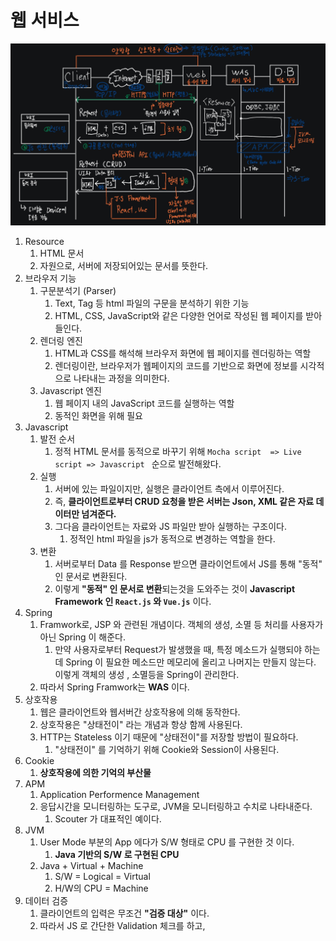 # 웹 서비스 

<img src="./images/웹 서비스 구조.jpg" width="1000">

1. Resource
   1. HTML 문서 
   2. 자원으로, 서버에 저장되어있는 문서를 뜻한다. 
2. 브라우저 기능
   1. 구문분석기 (Parser)
      1. Text, Tag 등 html 파일의 구문을 분석하기 위한 기능 
      2. HTML, CSS, JavaScript와 같은 다양한 언어로 작성된 웹 페이지를 받아들인다. 
   2. 렌더링 엔진
      1. HTML과 CSS를 해석해 브라우저 화면에 웹 페이지를 렌더링하는 역할
      2. 렌더링이란, 브라우저가 웹페이지의 코드를 기반으로 화면에 정보를 시각적으로 나타내는 과정을 의미한다.
   3. Javascript 엔진
      1. 웹 페이지 내의 JavaScript 코드를 실행하는 역할
      2. 동적인 화면을 위해 필요
3. Javascript
   1. 발전 순서
      1. 정적 HTML 문서를 동적으로 바꾸기 위해 `Mocha script  => Live script => Javascript ` 순으로 발전해왔다.
   2. 실행
      1. 서버에 있는 파일이지만, 실행은 클라이언트 측에서 이루어진다. 
      2. 즉, **클라이언트로부터 CRUD 요청을 받은 서버는 Json, XML 같은 자료 데이터만 넘겨준다.** 
      3. 그다음 클라이언트는 자료와 JS 파일만 받아 실행하는 구조이다. 
         1. 정적인 html 파일을 js가 동적으로 변경하는 역할을 한다. 
   3. 변환
      1. 서버로부터 Data 를 Response 받으면 클라이언트에서 JS를 통해 "동적" 인 문서로 변환된다. 
      2. 이렇게 **"동적" 인 문서로 변환**되는것을 도와주는 것이 **Javascript Framework 인 `React.js` 와 `Vue.js`** 이다. 
4. Spring 
   1. Framwork로, JSP 와 관련된 개념이다. 객체의 생성, 소멸 등 처리를 사용자가 아닌 Spring 이 해준다. 
      1. 만약 사용자로부터 Request가 발생했을 때, 특정 메소드가 실행되야 하는데 Spring 이 필요한 메소드만 메모리에 올리고 나머지는 만들지 않는다. 이렇게 객체의 생성 , 소멸등을 Spring이 관리한다. 
   2. 따라서 Spring Framwork는 **WAS** 이다. 
5. 상호작용
   1. 웹은 클라이언트와 웹서버간 상호작용에 의해 동작한다. 
   2. 상호작용은 "상태전이" 라는 개념과 항상 함께 사용된다. 
   3. HTTP는 Stateless 이기 때문에 "상태전이"를 저장할 방법이 필요하다. 
      1. "상태전이" 를 기억하기 위해 Cookie와 Session이 사용된다. 
6. Cookie 
   1. **상호작용에 의한 기억의 부산물** 
7. APM 
   1. Application Performence Management
   2. 응답시간을 모니터링하는 도구로, JVM을 모니터링하고 수치로 나타내준다. 
      1. Scouter 가 대표적인 예이다.
8. JVM 
   1. User Mode 부분의 App 에다가 S/W 형태로 CPU 를 구현한 것 이다. 
      1. **Java 기반의 S/W 로 구현된 CPU** 
   2. Java + Virtual + Machine
      1. S/W = Logical = Virtual 
      2. H/W의 CPU  = Machine
9. 데이터 검증
   1. 클라이언트의 입력은 무조건 **"검증 대상"** 이다. 
   2. 따라서 JS 로 간단한 Validation 체크를 하고, 